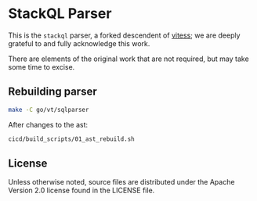 

# StackQL Parser

This is the `stackql` parser, a forked descendent of [vitess](https://github.com/vitessio/vitess); we are deeply grateful to and fully acknowledge this work.

There are elements of the original work that are not required, but may take some time to excise.


## Rebuilding parser


```bash
make -C go/vt/sqlparser
```


After changes to the ast:

```bash
cicd/build_scripts/01_ast_rebuild.sh
```


## License

Unless otherwise noted, source files are distributed
under the Apache Version 2.0 license found in the LICENSE file.

